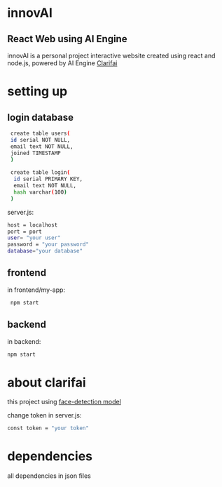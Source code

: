 # innovAI
## React Web using AI Engine
 innovAI is a personal project interactive website created using react and node.js, powered by AI Engine [Clarifai](https://www.clarifai.com/)  
# setting up
## login database
 ```sh
  create table users(
  id serial NOT NULL,
  email text NOT NULL,
  joined TIMESTAMP
  )
  
  create table login(
   id serial PRIMARY KEY,
   email text NOT NULL,
   hash varchar(100)
  )
 ```
 server.js:
 ```sh
 host = localhost
 port = port
 user= "your user"
 password = "your password"
 database="your database"
 ```
 
 ## frontend
in frontend/my-app:
```sh
 npm start
 ```
 
 ##  backend
 in backend:
 ```sh
 npm start
```

# about clarifai
this project using [face-detection model](https://clarifai.com/clarifai/main/models/face-detection)

change token in server.js:
```sh
const token = "your token"
```
 # dependencies
 all dependencies in json files 

